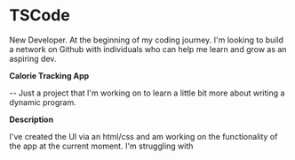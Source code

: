 # TSCode
New Developer. At the beginning of my coding journey. I'm looking to build a network on Github with individuals who can help me learn and grow as an aspiring dev. 

**Calorie Tracking App**

-- Just a project that I'm working on to learn a little bit more about writing a dynamic program. 

**Description**

I've created the UI via an html/css and am working on the functionality of the app at the current moment. I'm struggling with  

